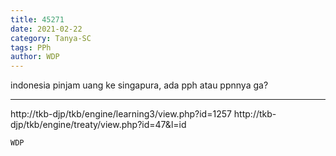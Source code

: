 ```yaml
---
title: 45271
date: 2021-02-22
category: Tanya-SC
tags: PPh
author: WDP
---
```


indonesia pinjam uang ke singapura, ada pph atau ppnnya ga?

---

http://tkb-djp/tkb/engine/learning3/view.php?id=1257 http://tkb-djp/tkb/engine/treaty/view.php?id=47&l=id

`WDP`
